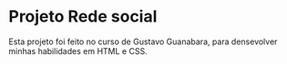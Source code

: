<h1>Projeto Rede social</h1>
<p> Esta projeto foi feito no curso de Gustavo Guanabara, para densevolver minhas habilidades em HTML e CSS.</p>

